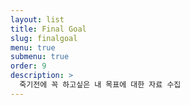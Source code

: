 ```yaml
---
layout: list
title: Final Goal
slug: finalgoal
menu: true
submenu: true
order: 9
description: >
  죽기전에 꼭 하고싶은 내 목표에 대한 자료 수집
---
```

